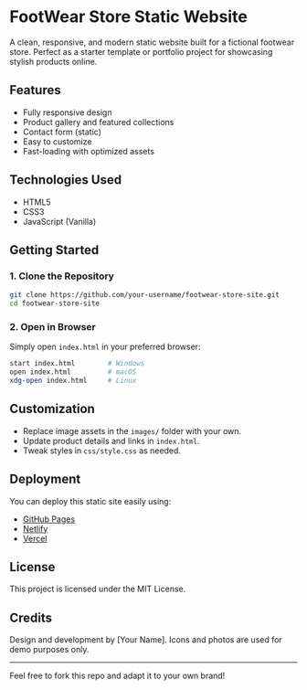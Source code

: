 # FootWear Store Static Website

A clean, responsive, and modern static website built for a fictional footwear store. Perfect as a starter template or portfolio project for showcasing stylish products online.

## Features
- Fully responsive design
- Product gallery and featured collections
- Contact form (static)
- Easy to customize
- Fast-loading with optimized assets

## Technologies Used
- HTML5
- CSS3
- JavaScript (Vanilla)

## Getting Started
### 1. Clone the Repository
```sh
git clone https://github.com/your-username/footwear-store-site.git
cd footwear-store-site
```

### 2. Open in Browser
Simply open `index.html` in your preferred browser:
```sh
start index.html        # Windows
open index.html         # macOS
xdg-open index.html     # Linux
```

## Customization
- Replace image assets in the `images/` folder with your own.
- Update product details and links in `index.html`.
- Tweak styles in `css/style.css` as needed.

## Deployment
You can deploy this static site easily using:
- [GitHub Pages](https://pages.github.com/)
- [Netlify](https://www.netlify.com/)
- [Vercel](https://vercel.com/)

## License
This project is licensed under the MIT License.

## Credits
Design and development by [Your Name]. Icons and photos are used for demo purposes only.

---

Feel free to fork this repo and adapt it to your own brand!

